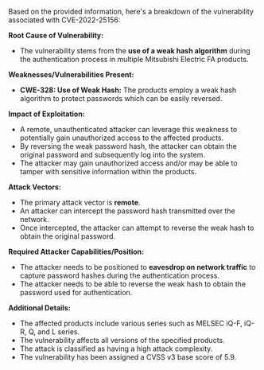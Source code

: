 Based on the provided information, here's a breakdown of the vulnerability associated with CVE-2022-25156:

**Root Cause of Vulnerability:**
- The vulnerability stems from the **use of a weak hash algorithm** during the authentication process in multiple Mitsubishi Electric FA products.

**Weaknesses/Vulnerabilities Present:**
- **CWE-328: Use of Weak Hash:** The products employ a weak hash algorithm to protect passwords which can be easily reversed.

**Impact of Exploitation:**
- A remote, unauthenticated attacker can leverage this weakness to potentially gain unauthorized access to the affected products.
- By reversing the weak password hash, the attacker can obtain the original password and subsequently log into the system.
- The attacker may gain unauthorized access and/or may be able to tamper with sensitive information within the products.

**Attack Vectors:**
- The primary attack vector is **remote**.
- An attacker can intercept the password hash transmitted over the network.
- Once intercepted, the attacker can attempt to reverse the weak hash to obtain the original password.

**Required Attacker Capabilities/Position:**
- The attacker needs to be positioned to **eavesdrop on network traffic** to capture password hashes during the authentication process.
- The attacker needs to be able to reverse the weak hash to obtain the password used for authentication.

**Additional Details:**
- The affected products include various series such as MELSEC iQ-F, iQ-R, Q, and L series.
- The vulnerability affects all versions of the specified products.
- The attack is classified as having a high attack complexity.
- The vulnerability has been assigned a CVSS v3 base score of 5.9.